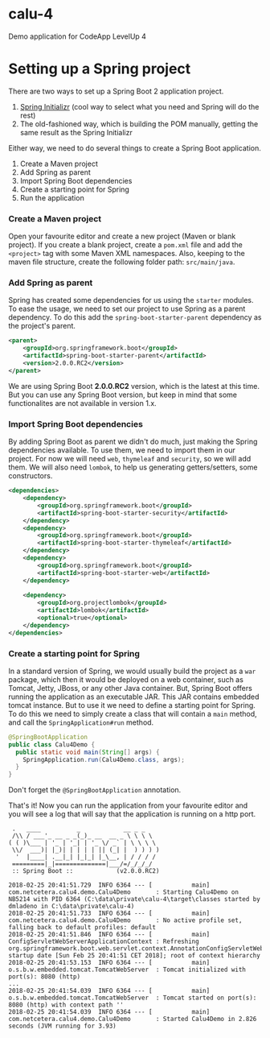 # calu-4
Demo application for CodeApp LevelUp 4

# Setting up a Spring project
There are two ways to set up a Spring Boot 2 application project.
1. [Spring Initializr](https://start.spring.io/) (cool way to select what you need and Spring will do the rest)
2. The old-fashioned way, which is building the POM manually, getting the same result as the Spring Initializr

Either way, we need to do several things to create a Spring Boot application.
1. Create a Maven project
2. Add Spring as parent
3. Import Spring Boot dependencies
4. Create a starting point for Spring
5. Run the application

### Create a Maven project
Open your favourite editor and create a new project (Maven or blank project). If you create a blank project,
create a `pom.xml` file and add the `<project>` tag with some Maven XML namespaces. Also, keeping to the
maven file structure, create the following folder path: `src/main/java`.

### Add Spring as parent
Spring has created some dependencies for us using the `starter` modules. To ease the usage, we need to set our project
to use Spring as a parent dependency. To do this add the `spring-boot-starter-parent` dependency as the project's parent.

```xml
<parent>
    <groupId>org.springframework.boot</groupId>
    <artifactId>spring-boot-starter-parent</artifactId>
    <version>2.0.0.RC2</version>
</parent>
```
We are using Spring Boot **2.0.0.RC2** version, which is the latest at this time. But you can use any Spring Boot 
version, but keep in mind that some functionalites are not available in version 1.x. 

### Import Spring Boot dependencies
By adding Spring Boot as parent we didn't do much, just making the Spring dependencies available. To use them,
we need to import them in our project. For now we will need `web`, `thymeleaf` and `security`, so we will add them.
We will also need `lombok`, to help us generating getters/setters, some constructors.
```xml
<dependencies>
    <dependency>
        <groupId>org.springframework.boot</groupId>
        <artifactId>spring-boot-starter-security</artifactId>
    </dependency>
    <dependency>
        <groupId>org.springframework.boot</groupId>
        <artifactId>spring-boot-starter-thymeleaf</artifactId>
    </dependency>
    <dependency>
        <groupId>org.springframework.boot</groupId>
        <artifactId>spring-boot-starter-web</artifactId>
    </dependency>
    
    <dependency>
        <groupId>org.projectlombok</groupId>
        <artifactId>lombok</artifactId>
        <optional>true</optional>
    </dependency>
</dependencies>
```

### Create a starting point for Spring
In a standard version of Spring, we would usually build the project as a `war` package, which then it would
be deployed on a web container, such as Tomcat, Jetty, JBoss, or any other Java container. But, Spring Boot
offers running the application as an executable JAR. This JAR contains embedded tomcat instance. But to use it
we need to define a starting point for Spring. To do this we need to simply create a class that will contain 
a `main` method, and call the `SpringApplication#run` method.

```java
@SpringBootApplication
public class Calu4Demo {
  public static void main(String[] args) {
    SpringApplication.run(Calu4Demo.class, args);
  }
}
```
Don't forget the `@SpringBootApplication` annotation.

That's it! Now you can run the application from your favourite editor and you will see a log that will say that the 
application is running on a http port. 
```
 .   ____          _            __ _ _
 /\\ / ___'_ __ _ _(_)_ __  __ _ \ \ \ \
( ( )\___ | '_ | '_| | '_ \/ _` | \ \ \ \
 \\/  ___)| |_)| | | | | || (_| |  ) ) ) )
  '  |____| .__|_| |_|_| |_\__, | / / / /
 =========|_|==============|___/=/_/_/_/
 :: Spring Boot ::            (v2.0.0.RC2)

2018-02-25 20:41:51.729  INFO 6364 --- [           main] com.netcetera.calu4.demo.Calu4Demo       : Starting Calu4Demo on NB5214 with PID 6364 (C:\data\private\calu-4\target\classes started by dmladeno in C:\data\private\calu-4)
2018-02-25 20:41:51.733  INFO 6364 --- [           main] com.netcetera.calu4.demo.Calu4Demo       : No active profile set, falling back to default profiles: default
2018-02-25 20:41:51.846  INFO 6364 --- [           main] ConfigServletWebServerApplicationContext : Refreshing org.springframework.boot.web.servlet.context.AnnotationConfigServletWebServerApplicationContext@3b2cf7ab: startup date [Sun Feb 25 20:41:51 CET 2018]; root of context hierarchy
2018-02-25 20:41:53.153  INFO 6364 --- [           main] o.s.b.w.embedded.tomcat.TomcatWebServer  : Tomcat initialized with port(s): 8080 (http)
...
2018-02-25 20:41:54.039  INFO 6364 --- [           main] o.s.b.w.embedded.tomcat.TomcatWebServer  : Tomcat started on port(s): 8080 (http) with context path ''
2018-02-25 20:41:54.039  INFO 6364 --- [           main] com.netcetera.calu4.demo.Calu4Demo       : Started Calu4Demo in 2.826 seconds (JVM running for 3.93)
```

